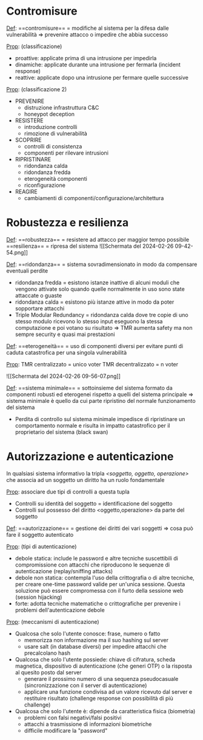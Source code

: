 # Contromisure

<u>Def</u>: ==contromisure== = modifiche al sistema per la difesa dalle vulnerabilità 
	=> prevenire attacco o impedire che abbia successo

<u>Prop</u>: (classificazione)
- proattive: applicate prima di una intrusione per impedirla
- dinamiche: applicate durante una intrusione per fermarla (incident response)
- reattive: applicate dopo una intrusione per fermare quelle successive

<u>Prop</u>: (classificazione 2)
- PREVENIRE
	- distruzione infrastruttura C&C
	- honeypot deception
- RESISTERE
	- introduzione controlli
	- rimozione di vulnerabilità
- SCOPRIRE
	- controlli di consistenza
	- componenti per rilevare intrusioni
- RIPRISTINARE
	- ridondanza calda
	- ridondanza fredda
	- eterogeneità componenti
	- riconfigurazione
- REAGIRE
	- cambiamenti di componenti/configurazione/architettura

# Robustezza e resilienza

<u>Def</u>: ==robustezza== = resistere ad attacco per maggior tempo possibile
	==resilienza== = ripresa del sistema
 ![[Schermata del 2024-02-26 09-42-54.png]]


<u>Def</u>: ==ridondanza== = sistema sovradimensionato in modo da compensare eventuali perdite
- ridondanza fredda = esistono istanze inattive di alcuni moduli che vengono attivate solo quando quelle normalmente in uso sono state attaccate o guaste
- ridondanza calda = esistono più istanze attive in modo da poter sopportare attacchi
- Triple Modular Redundancy = ridondanza calda dove tre copie di uno stesso modulo ricevono lo stesso input eseguono la stessa computazione e poi votano su risultato
	=> TMR aumenta safety ma non sempre security e quasi mai prestazioni

<u>Def</u>: ==eterogeneità== = uso di componenti diversi per evitare punti di caduta catastrofica per una singola vulnerabilità 

<u>Prop</u>: TMR centralizzato = unico voter
	  TMR decentralizzato = n voter
	  
  ![[Schermata del 2024-02-26 09-56-07.png]]


<u>Def</u>: ==sistema minimale== = sottoinsieme del sistema formato da componenti robusti ed eterogenei rispetto a quelli del sistema principale
=> sistema minimale è quello da cui parte ripristino del normale funzionamento del sistema

- Perdita di controllo sul sistema minimale impedisce di ripristinare un comportamento normale e risulta in impatto catastrofico per il proprietario del sistema (black swan)

# Autorizzazione e autenticazione

In qualsiasi sistema informativo la tripla *<soggetto, oggetto, operazione>* che associa ad un soggetto un diritto ha un ruolo fondamentale

<u>Prop</u>: associare due tipi di controlli a questa tupla
- Controlli su identità del soggetto = identificazione del soggetto
- Controlli sul possesso del diritto <oggetto,operazione> da parte del soggetto

<u>Def</u>: ==autorizzazione== = gestione dei diritti dei vari soggetti 
	=> cosa può fare il soggetto autenticato

<u>Prop</u>: (tipi di autenticazione)
- debole statica: include le password e altre tecniche suscettibili di compromissione con attacchi che riproducono le sequenze di autenticazione (replay/sniffing attacks)
- debole non statica: contempla l'uso della crittografia o di altre tecniche, per creare one-time password valide per un'unica sessione. Questa soluzione può essere compromessa con il furto della sessione web (session hijacking)
- forte: adotta tecniche matematiche o crittografiche per prevenire i problemi dell'autenticazione debole

<u>Prop</u>: (meccanismi di autenticazione)
- Qualcosa che solo l'utente conosce: frase, numero o fatto
	- memorizza non informazione ma il suo hashing sul server
	- usare salt (in database diversi) per impedire attacchi che precalcolano hash
- Qualcosa che solo l'utente possiede: chiave di cifratura, scheda magnetica, dispositivo di autenticazione (che generi OTP) o la risposta al quesito posto dal server
	- generare il prossimo numero di una sequenza pseudocasuale (sincronizzazione con il server di autenticazione)
	- applicare una funzione condivisa ad un valore ricevuto dal server e restituire risultato (challenge response con possibilità di più challenge)
- Qualcosa che solo l'utente è: dipende da caratteristica fisica (biometria)
	- problemi con falsi negativi/falsi positivi
	- attacchi a trasmissione di informazioni biometriche
	- difficile modificare la "password"

